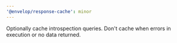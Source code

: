 ```yaml
---
'@envelop/response-cache': minor
---
```


Optionally cache introspection queries. Don't cache when errors in execution or no data returned.
